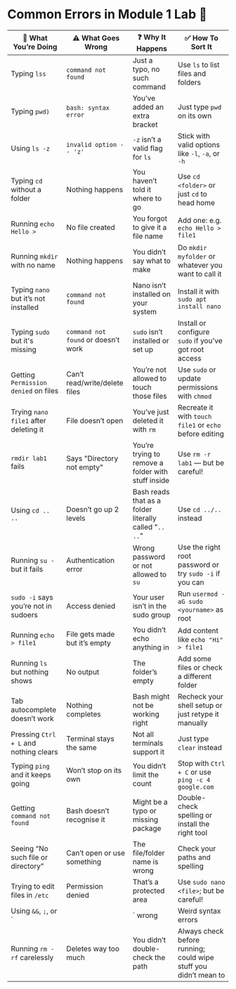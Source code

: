 # Common Errors in Module 1 Lab 🚩

| 🧩 What You’re Doing                     | ⚠️ What Goes Wrong                                      | ❓ Why It Happens                                               | ✅ How To Sort It                                                                 |
|-----------------------------------------|----------------------------------------------------------|----------------------------------------------------------------|----------------------------------------------------------------------------------|
| Typing `lss`                            | `command not found`                                      | Just a typo, no such command                                  | Use `ls` to list files and folders                                               |
| Typing `pwd)`                           | `bash: syntax error`                                     | You’ve added an extra bracket                                 | Just type `pwd` on its own                                                       |
| Using `ls -z`                           | `invalid option -- 'z'`                                  | `-z` isn’t a valid flag for `ls`                              | Stick with valid options like `-l`, `-a`, or `-h`                                |
| Typing `cd` without a folder            | Nothing happens                                          | You haven’t told it where to go                               | Use `cd <folder>` or just `cd` to head home                                     |
| Running `echo Hello >`                 | No file created                                          | You forgot to give it a file name                            | Add one: e.g. `echo Hello > file1`                                               |
| Running `mkdir` with no name            | Nothing happens                                          | You didn’t say what to make                                  | Do `mkdir myfolder` or whatever you want to call it                             |
| Typing `nano` but it’s not installed    | `command not found`                                      | Nano isn’t installed on your system                          | Install it with `sudo apt install nano`                                          |
| Typing `sudo` but it's missing          | `command not found` or doesn’t work                      | `sudo` isn’t installed or set up                             | Install or configure `sudo` if you’ve got root access                            |
| Getting `Permission denied` on files    | Can’t read/write/delete files                            | You’re not allowed to touch those files                      | Use `sudo` or update permissions with `chmod`                                    |
| Trying `nano file1` after deleting it   | File doesn’t open                                        | You’ve just deleted it with `rm`                             | Recreate it with `touch file1` or `echo` before editing                          |
| `rmdir lab1` fails                      | Says "Directory not empty"                               | You’re trying to remove a folder with stuff inside           | Use `rm -r lab1` — but be careful!                                               |
| Using `cd .. ..`                        | Doesn’t go up 2 levels                                   | Bash reads that as a folder literally called "`.. ..`"       | Use `cd ../..` instead                                                            |
| Running `su -` but it fails             | Authentication error                                     | Wrong password or not allowed to `su`                        | Use the right root password or try `sudo -i` if you can                          |
| `sudo -i` says you’re not in sudoers    | Access denied                                            | Your user isn’t in the sudo group                            | Run `usermod -aG sudo <yourname>` as root                                        |
| Running `echo > file1`                 | File gets made but it’s empty                           | You didn’t echo anything in                                  | Add content like `echo "Hi" > file1`                                             |
| Running `ls` but nothing shows          | No output                                                | The folder’s empty                                           | Add some files or check a different folder                                       |
| Tab autocomplete doesn’t work           | Nothing completes                                        | Bash might not be working right                              | Recheck your shell setup or just retype it manually                              |
| Pressing `Ctrl + L` and nothing clears | Terminal stays the same                                 | Not all terminals support it                                 | Just type `clear` instead                                                        |
| Typing `ping` and it keeps going        | Won’t stop on its own                                   | You didn’t limit the count                                  | Stop with `Ctrl + C` or use `ping -c 4 google.com`                               |
| Getting `command not found`             | Bash doesn’t recognise it                               | Might be a typo or missing package                          | Double-check spelling or install the right tool                                  |
| Seeing “No such file or directory”      | Can’t open or use something                             | The file/folder name is wrong                               | Check your paths and spelling                                                    |
| Trying to edit files in `/etc`          | Permission denied                                       | That’s a protected area                                     | Use `sudo nano <file>`; but be careful!                                         |
| Using `&&`, `;`, or `||` wrong          | Weird syntax errors                                     | Misplaced symbols or spacing                                | Make sure there’s a space around each operator                                  |
| Running `rm -rf` carelessly             | Deletes way too much                                    | You didn’t double-check the path                            | Always check before running; could wipe stuff you didn’t mean to               |
